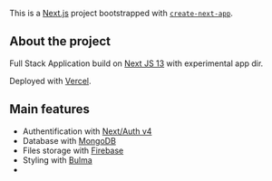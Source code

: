 This is a [Next.js](https://nextjs.org/) project bootstrapped with [`create-next-app`](https://github.com/vercel/next.js/tree/canary/packages/create-next-app).

## About the project

Full Stack Application build on [Next JS 13](https://beta.nextjs.org/docs) with experimental app dir.

Deployed with [Vercel](https://vercel.com/).

## Main features

- Authentification with [Next/Auth v4](https://next-auth.js.org/)
- Database with [MongoDB](https://www.mongodb.com)
- Files storage with [Firebase](https://firebase.google.com/)
- Styling with [Bulma](https://bulma.io/)
- 
